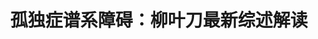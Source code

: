 ---
title: 孤独症谱系障碍：柳叶刀最新综述解读
tags: [孤独, 孤独症, AS, Austim, ASD]
color: info
description: 还是挺想通过中性的“人士”一词，让人们把注意力集中在人身上，看到这些人面对障碍需要的帮助，而不是去指责和嘲笑“ta有病”。
external_url: http://mp.weixin.qq.com/s?__biz=MzIyMzgyMjY5NQ==&amp;mid=2247484181&amp;idx=1&amp;sn=ec05646cf952a0f5ff23f36f82a8a062&amp;chksm=e819151ddf6e9c0bc0b4fd558ff32d73884e9d9fdbc3cfe61154d96e65c3e0fa8126356703ac&amp;scene=27#wechat_redirect
---